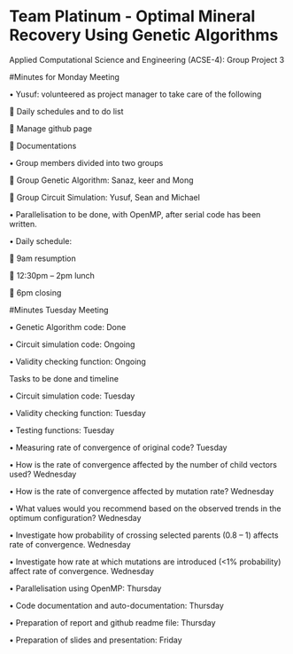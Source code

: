 # Team Platinum - Optimal Mineral Recovery Using Genetic Algorithms
Applied Computational Science and Engineering (ACSE-4): Group Project 3

#Minutes for Monday Meeting


•	Yusuf: volunteered as project manager to take care of the following

	Daily schedules and to do list

	Manage github page

	Documentations


•	Group members divided into two groups 

	Group Genetic Algorithm: Sanaz, keer and Mong

	Group Circuit Simulation: Yusuf, Sean and Michael


•	Parallelisation to be done, with OpenMP, after serial code has been written.


•	Daily schedule:

	9am resumption

	12:30pm – 2pm lunch

	6pm closing

#Minutes Tuesday Meeting


•	Genetic Algorithm code: Done

•	Circuit simulation code: Ongoing

•	Validity checking function: Ongoing



Tasks to be done and timeline

•	Circuit simulation code: Tuesday 

•	Validity checking function: Tuesday

•	Testing functions: Tuesday

•	Measuring rate of convergence of original code? Tuesday

•	How is the rate of convergence affected by the number of child vectors used? Wednesday

•	How is the rate of convergence affected by mutation rate? Wednesday

•	What values would you recommend based on the observed trends in the optimum configuration? Wednesday

•	Investigate how probability of crossing selected parents (0.8 – 1) affects rate of convergence. Wednesday

•	Investigate how rate at which mutations are introduced (<1% probability) affect rate of convergence. Wednesday

•	Parallelisation using OpenMP: Thursday

•	Code documentation and auto-documentation: Thursday

•	Preparation of report and github readme file: Thursday

•	Preparation of slides and presentation: Friday


